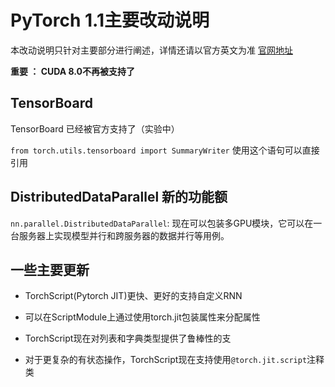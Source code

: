 # PyTorch 1.1主要改动说明
本改动说明只针对主要部分进行阐述，详情还请以官方英文为准 [官网地址](https://github.com/pytorch/pytorch/releases/tag/v1.1.0)

**重要 ： CUDA 8.0不再被支持了**

## TensorBoard 
TensorBoard 已经被官方支持了（实验中）

`from torch.utils.tensorboard import SummaryWriter`
使用这个语句可以直接引用

## DistributedDataParallel 新的功能额
`nn.parallel.DistributedDataParallel`: 现在可以包装多GPU模块，它可以在一台服务器上实现模型并行和跨服务器的数据并行等用例。

## 一些主要更新
- TorchScript(Pytorch JIT)更快、更好的支持自定义RNN

- 可以在ScriptModule上通过使用torch.jit包装属性来分配属性
-  TorchScript现在对列表和字典类型提供了鲁棒性的支

- 对于更复杂的有状态操作，TorchScript现在支持使用`@torch.jit.script`注释类
